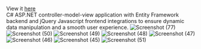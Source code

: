 View it [here](https://ecommercestore2024.azurewebsites.net/)
<br>
C# ASP.NET controller-model-view application with Entity Framework backend and jQuery Javascript frontend integrations to ensure dynamic data manipulation and a smooth user experience. 
![Screenshot (77)](https://github.com/arthurshk/E-Commerce-Store/assets/135430504/cae67118-124b-4fce-bdc9-358e130cf7d6)
![Screenshot (50)](https://github.com/arthurshk/E-Commerce-Store/assets/135430504/56683a7d-bc38-4e0f-8d6d-bcab2f568e73)
![Screenshot (49)](https://github.com/arthurshk/E-Commerce-Store/assets/135430504/2372a703-9ce8-470a-a8d8-6d4452de72ba)
![Screenshot (48)](https://github.com/arthurshk/E-Commerce-Store/assets/135430504/02b28e73-1296-404f-b054-8147684250e1)
![Screenshot (47)](https://github.com/arthurshk/E-Commerce-Store/assets/135430504/4bd53b70-582b-4b01-8805-0df48efefbb4)
![Screenshot (46)](https://github.com/arthurshk/E-Commerce-Store/assets/135430504/020bc1bb-93db-46e0-9a9d-57c7e4f18fa8)
![Screenshot (45)](https://github.com/arthurshk/E-Commerce-Store/assets/135430504/7bb7c0b8-476c-4a7b-ad6c-5d0d8bd7cceb)
![Screenshot (51)](https://github.com/arthurshk/E-Commerce-Store/assets/135430504/9306d68e-24d7-4b3d-97e4-cb9c474bd254)

